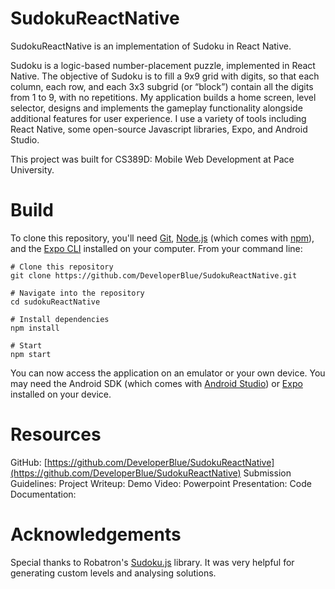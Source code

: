 # SudokuReactNative
SudokuReactNative is an implementation of Sudoku in React Native.

Sudoku is a logic-based number-placement puzzle, implemented in React Native. The objective of Sudoku is to fill a 9x9 grid with digits, so that each column, each row, and each 3x3 subgrid (or “block”) contain all the digits from 1 to 9, with no repetitions. My application builds a home screen, level selector, designs and implements the gameplay functionality alongside additional features for user experience. I use a variety of tools including React Native, some open-source Javascript libraries, Expo, and Android Studio.

This project was built for CS389D: Mobile Web Development at Pace University.

# Build
To clone this repository, you'll need [Git](https://git-scm.com/), [Node.js](https://nodejs.org/en/download/) (which comes with [npm](http://npmjs.com/)), and the [Expo CLI](https://expo.io/tools) installed on your computer. From your command line:
```node
# Clone this repository
git clone https://github.com/DeveloperBlue/SudokuReactNative.git

# Navigate into the repository
cd sudokuReactNative

# Install dependencies
npm install

# Start
npm start
```

You can now access the application on an emulator or your own device. You may need the Android SDK (which comes with [Android Studio](https://developer.android.com/studio)) or [Expo](https://expo.io/tools) installed on your device.

# Resources
GitHub: [https://github.com/DeveloperBlue/SudokuReactNative](https://github.com/DeveloperBlue/SudokuReactNative)
Submission Guidelines: []()
Project Writeup: []()
Demo Video: []()
Powerpoint Presentation: []()
Code Documentation: []()

# Acknowledgements

Special thanks to Robatron's [Sudoku.js](https://github.com/robatron/sudoku.js/) library. It was very helpful for generating custom levels and analysing solutions.